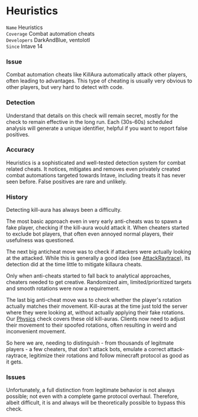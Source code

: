 # Heuristics

`Name` Heuristics<br>
`Coverage` Combat automation cheats<br>
`Developers` DarkAndBlue, ventolotl<br>
`Since` Intave 14<br>

### Issue
Combat automation cheats like KillAura automatically attack other players, often leading to advantages.
This type of cheating is usually very obvious to other players, but very hard to detect with code.

### Detection
Understand that details on this check will remain secret, mostly for the check to remain effective in the long run.
Each (30s-60s) scheduled analysis will generate a unique identifier, helpful if you want to report false positives.

### Accuracy
Heuristics is a sophisticated and well-tested detection system for combat related cheats.
It notices, mitigates and removes even privately created combat automations targeted towards Intave, including treats it has never seen before. 
False positives are rare and unlikely.

### History
Detecting kill-aura has always been a difficulty.

The most basic approach even in very early anti-cheats was to spawn a fake player, checking if the kill-aura would attack it.
When cheaters started to exclude bot players, that often even annoyed normal players, their usefulness was questioned.

The next big anticheat move was to check if attackers were actually looking at the attacked.
While this is generally a good idea (see [AttackRaytrace](checks-02-attackraytrace.md)),
its detection did at the time little to mitigate killaura cheats.

Only when anti-cheats started to fall back to analytical approaches, cheaters needed to get creative.
Randomized aim, limited/prioritized targets and smooth rotations were now a requirement.

The last big anti-cheat move was to check whether the player's rotation actually matches their movement.
Kill-auras at the time just told the server where they were looking at, without actually applying their fake rotations.
Our [Physics](checks-09-physics.md) check covers these old kill-auras.
Clients now need to adjust their movement to their spoofed rotations, often resulting in weird and inconvenient movement.

So here we are, needing to distinguish - from thousands of legitmate players - a few cheaters, that don't attack bots,
emulate a correct attack-raytrace, legitimize their rotations and follow minecraft protocol as good as it gets.

### Issues
Unfortunately, a full distinction from legitimate behavior is not always possible; not even with a complete game
protocol overhaul. Therefore, albeit difficult, it is and always will be theoretically possible to bypass this check.